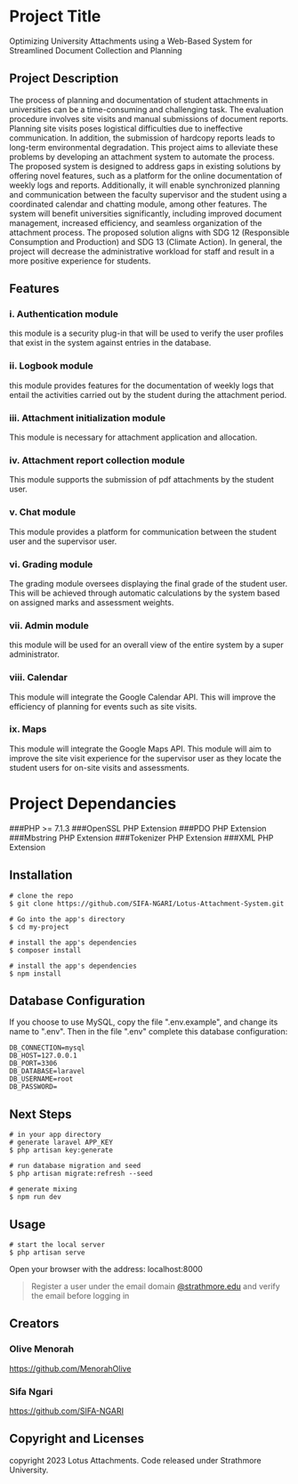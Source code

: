 # Project Title
Optimizing University Attachments using a Web-Based System for Streamlined Document Collection and Planning

## Project Description
The process of planning and documentation of student attachments in universities can be a time-consuming and challenging task. The evaluation procedure involves site visits and manual submissions of document reports. Planning site visits poses logistical difficulties due to ineffective communication. In addition, the submission of hardcopy reports leads to long-term environmental degradation. This project aims to alleviate these problems by developing an attachment system to automate the process. The proposed system is designed to address gaps in existing solutions by offering novel features, such as a platform for the online documentation of weekly logs and reports.
Additionally, it will enable synchronized planning and communication between the faculty supervisor and the student using a coordinated calendar and chatting module, among other features. The system will benefit universities significantly, including improved document management, increased efficiency, and seamless organization of the attachment process. The proposed solution aligns with SDG 12 (Responsible Consumption and Production) and SDG 13 (Climate Action). In general, the project will decrease the administrative workload for staff and result in a more positive experience for students.

## Features
### i.	**Authentication module**
this module is a security plug-in that will be used to verify the user profiles that exist in the system against entries in the database. 

### ii. **Logbook module**
this module provides features for the documentation of weekly logs that entail the activities carried out by the student during the attachment period.

### iii.  **Attachment initialization module**
This module is necessary for attachment application and allocation. 

### iv.	**Attachment report collection module** 
This module supports the submission of pdf attachments by the student user.  

###	v.  **Chat module** 
This module provides a platform for communication between the student user and the supervisor user. 

### vi.	**Grading module**
The grading module oversees displaying the final grade of the student user. This will be achieved through automatic calculations by the system based on assigned marks and assessment weights.

### vii.  **Admin module**
this module will be used for an overall view of the entire system by a super administrator. 

### viii.	**Calendar** 
This module will integrate the Google Calendar API. This will improve the efficiency of planning for events such as site visits. 

### ix.	**Maps** 
This module will integrate the Google Maps API. This module will aim to improve the site visit experience for the supervisor user as they locate the student users for on-site visits and assessments. 
# Project Dependancies 
###PHP >= 7.1.3
###OpenSSL PHP Extension
###PDO PHP Extension
###Mbstring PHP Extension
###Tokenizer PHP Extension
###XML PHP Extension
## Installation 
```
# clone the repo
$ git clone https://github.com/SIFA-NGARI/Lotus-Attachment-System.git

# Go into the app's directory
$ cd my-project

# install the app's dependencies
$ composer install

# install the app's dependencies
$ npm install
```
## Database Configuration 
If you choose to use MySQL, copy the file ".env.example", and change its name to ".env". Then in the file ".env" complete this database configuration:
```
DB_CONNECTION=mysql
DB_HOST=127.0.0.1
DB_PORT=3306
DB_DATABASE=laravel
DB_USERNAME=root
DB_PASSWORD=
```
## Next Steps 
```
# in your app directory
# generate laravel APP_KEY
$ php artisan key:generate

# run database migration and seed
$ php artisan migrate:refresh --seed

# generate mixing
$ npm run dev
```
## Usage 
```
# start the local server
$ php artisan serve
```
Open your browser with the address: localhost:8000 
> Register a user under the email domain [@strathmore.edu](www.strathmore.edu) and verify the email before logging in

## Creators 
### Olive Menorah 
https://github.com/MenorahOlive

### Sifa Ngari 
https://github.com/SIFA-NGARI

## Copyright and Licenses 
copyright 2023 Lotus Attachments. Code released under Strathmore University.



